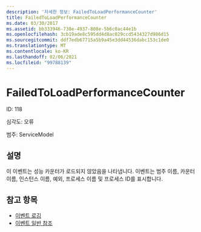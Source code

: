 ```yaml
---
description: '자세한 정보: FailedToLoadPerformanceCounter'
title: FailedToLoadPerformanceCounter
ms.date: 03/30/2017
ms.assetid: bb333946-738e-4937-808e-5b6c0ac44e1b
ms.openlocfilehash: 3cb19ade8c595dd4d8ac029ccd5434327d986d15
ms.sourcegitcommit: ddf7edb67715a5b9a45e3dd44536dabc153c1de0
ms.translationtype: MT
ms.contentlocale: ko-KR
ms.lasthandoff: 02/06/2021
ms.locfileid: "99788139"
---
```

# <a name="failedtoloadperformancecounter"></a>FailedToLoadPerformanceCounter

ID: 118  
  
 심각도: 오류  
  
 범주: ServiceModel  
  
## <a name="description"></a>설명  

 이 이벤트는 성능 카운터가 로드되지 않았음을 나타냅니다. 이벤트는 범주 이름, 카운터 이름, 인스턴스 이름, 예외, 프로세스 이름 및 프로세스 ID를 표시합니다.  
  
## <a name="see-also"></a>참고 항목

- [이벤트 로깅](index.md)
- [이벤트 일반 참조](events-general-reference.md)
